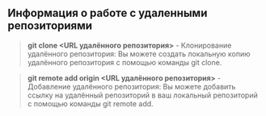 ## Информация о работе с удаленными репозиториями 

>**git clone <URL удалённого репозитория>** - Клонирование удалённого репозитория: Вы можете создать локальную копию удалённого репозитория с помощью команды git clone. 

>**git remote add origin <URL удалённого репозитория>** - Добавление удалённого репозитория: Вы можете добавить ссылку на удалённый репозиторий в ваш локальный репозиторий с помощью команды git remote add.
